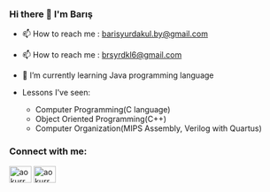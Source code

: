 ### Hi there 👋 I'm Barış

- 📫 How to reach me  : barisyurdakul.by@gmail.com
- 📫 How to reach me  : brsyrdkl6@gmail.com

- 🌱 I’m currently learning Java programming language

- Lessons I've seen:
    - Computer Programming(C language)
    - Object Oriented Programming(C++)
    - Computer Organization(MIPS Assembly, Verilog with Quartus) 


<h3 align="left">Connect with me:</h3>
<p align="left">
<a href="https://linkedin.com/in/aokurr" target="blank"><img align="center" src="https://raw.githubusercontent.com/rahuldkjain/github-profile-readme-generator/master/src/images/icons/Social/linked-in-alt.svg" alt="aokurr" height="30" width="40" /></a>
<a href="https://instagram.com/aokurr" target="blank"><img align="center" src="https://raw.githubusercontent.com/rahuldkjain/github-profile-readme-generator/master/src/images/icons/Social/instagram.svg" alt="aokurr" height="30" width="40" /></a>
</p>


